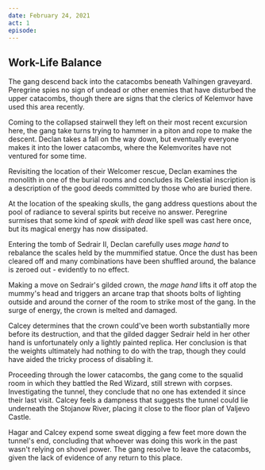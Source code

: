 ```yaml
---
date: February 24, 2021
act: 1
episode: 
---
```

##  Work-Life Balance

The gang descend back into the catacombs beneath Valhingen graveyard. Peregrine spies no sign of undead or other enemies that have disturbed the upper catacombs, though there are signs that the clerics of Kelemvor have used this area recently.

Coming to the collapsed stairwell they left on their most recent excursion here, the gang take turns trying to hammer in a piton and rope to make the descent. Declan takes a fall on the way down, but eventually everyone makes it into the lower catacombs, where the Kelemvorites have not ventured for some time.

Revisiting the location of their Welcomer rescue, Declan examines the monolith in one of the burial rooms and concludes its Celestial inscription is a description of the good deeds committed by those who are buried there.

At the location of the speaking skulls, the gang address questions about the pool of radiance to several spirits but receive no answer.  Peregrine surmises that some kind of *speak with dead* like spell was cast here once, but its magical energy has now dissipated.

Entering the tomb of Sedrair II, Declan carefully uses *mage hand* to rebalance the scales held by the mummified statue. Once the dust has been cleared off and many combinations have been shuffled around, the balance is zeroed out - evidently to no effect.

Making a move on Sedrair's gilded crown, the *mage hand* lifts it off atop the mummy's head and triggers an arcane trap that shoots bolts of lighting outside and around the corner of the room to strike most of the gang. In the surge of energy, the crown is melted and damaged.

Calcey determines that the crown could've been worth substantially more before its destruction, and that the gilded dagger Sedrair held in her other hand is unfortunately only a lightly painted replica. Her conclusion is that the weights ultimately had nothing to do with the trap, though they could have aided the tricky process of disabling it.

Proceeding through the lower catacombs, the gang come to the squalid room in which they battled the Red Wizard, still strewn with corpses. Investigating the tunnel, they conclude that no one has extended it since their last visit. Calcey feels a dampness that suggests the tunnel could lie underneath the Stojanow River, placing it close to the floor plan of Valjevo Castle.

Hagar and Calcey expend some sweat digging a few feet more down the tunnel's end, concluding that whoever was doing this work in the past wasn't relying on shovel power. The gang resolve to leave the catacombs, given the lack of evidence of any return to this place.
